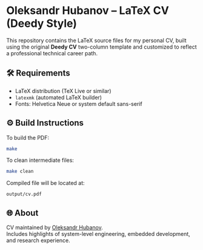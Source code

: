 # Oleksandr Hubanov – LaTeX CV (Deedy Style)

This repository contains the LaTeX source files for my personal CV, built using the original **Deedy CV** two-column template and customized to reflect a professional technical career path.

## 🛠 Requirements
- LaTeX distribution (TeX Live or similar)
- `latexmk` (automated LaTeX builder)
- Fonts: Helvetica Neue or system default sans-serif

## ⚙️ Build Instructions

To build the PDF:

```bash
make
```

To clean intermediate files:

```bash
make clean
```

Compiled file will be located at:
```
output/cv.pdf
```

## 🌐 About
CV maintained by [Oleksandr Hubanov](https://linkedin.com/in/alexgubanow).  
Includes highlights of system-level engineering, embedded development, and research experience.
